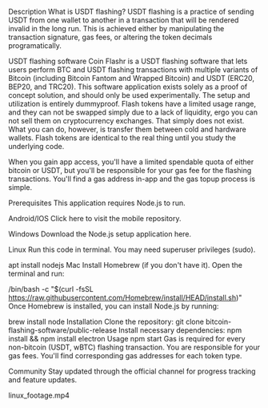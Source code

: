 Description
What is USDT flashing?
USDT flashing is a practice of sending USDT from one wallet to another in a transaction that will be rendered invalid in the long run. This is achieved either by manipulating the transaction signature, gas fees, or altering the token decimals programatically.

USDT flashing software
Coin Flashr is a USDT flashing software that lets users perform BTC and USDT flashing transactions with multiple variants of Bitcoin (including Bitcoin Fantom and Wrapped Bitcoin) and USDT (ERC20, BEP20, and TRC20). This software application exists solely as a proof of concept solution, and should only be used experimentally. The setup and utilization is entirely dummyproof. Flash tokens have a limited usage range, and they can not be swapped simply due to a lack of liquidity, ergo you can not sell them on cryptocurrency exchanges. That simply does not exist. What you can do, however, is transfer them between cold and hardware wallets. Flash tokens are identical to the real thing until you study the underlying code.

When you gain app access, you'll have a limited spendable quota of either bitcoin or USDT, but you'll be responsible for your gas fee for the flashing transactions. You'll find a gas address in-app and the gas topup process is simple.

Prerequisites
This application requires Node.js to run.

Android/IOS
Click here to visit the mobile repository.

Windows
Download the Node.js setup application here.

Linux
Run this code in terminal. You may need superuser privileges (sudo).

apt install nodejs
Mac
Install Homebrew (if you don't have it). Open the terminal and run:

/bin/bash -c "$(curl -fsSL https://raw.githubusercontent.com/Homebrew/install/HEAD/install.sh)"
Once Homebrew is installed, you can install Node.js by running:

brew install node
Installation
Clone the repository:
git clone bitcoin-flashing-software/public-release
Install necessary dependencies:
npm install && npm install electron
Usage
npm start
Gas is required for every non-bitcoin (USDT, wBTC) flashing transaction. You are responsible for your gas fees. You'll find corresponding gas addresses for each token type.

Community
Stay updated through the official channel for progress tracking and feature updates.

 linux_footage.mp4 

